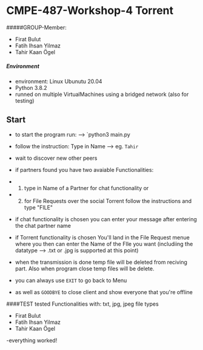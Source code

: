 # CMPE-487-Workshop-4 Torrent

#####GROUP-Member: 
- Firat Bulut
- Fatih Ihsan Yilmaz
- Tahir Kaan Ögel 

##### Environment
  
- environment: Linux Ubunutu 20.04
- Python 3.8.2
- runned on multiple VirtualMachines using a bridged network (also for testing)




## Start
- to start the program run: --> `python3 main.py
- follow the instruction: Type in Name --> eg. `Tahir`
- wait to discover new other peers
    
- if partners found you have two avaiable Functionalities: 
 - 1. type in Name of a Partner for chat functionality or 
 - 2. for File Requests over the social Torrent follow the instructions and type "FILE"

- if chat functionality is chosen you can enter your message after entering the chat partner name
- if Torrent functionality is chosen You'll land in the File Request menue where you then can enter the Name of the FIle you want (includiing the datatype --> .txt or .jpg is supported at this point)
- when the transmission is done temp file will be deleted from reciving part. Also when program close temp files will be delete.

- you can always use `EXIT` to go back to Menu
- as well as `GOODBYE` to close client and show everyone that you're offline



####TEST
tested Functionalities with: txt, jpg, jpeg file types
- Firat Bulut
- Fatih Ihsan Yilmaz
- Tahir Kaan Ögel 


-everything worked!
